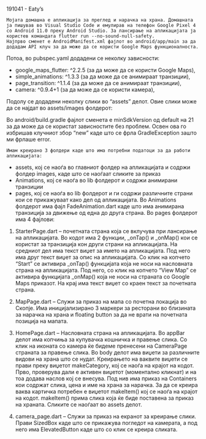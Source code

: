 191041 - Eaty’s

	Мојата домашна е апликација за преглед и нарачка на храна. Домашната ја пишував во Visual Studio Code и емулирав на телефон Google Pixel 4 со Android 11.0 преку Android Studio. За лансирање на апликацијата ја користев командата flutter run --no-sound-null-safety.
	Најпрво сменет е AndroidManifest.xml фајлот во android/app/main за да додадам API клуч за да може да се користи Google Maps функционалноста.
 
Потоа, во pubspec.yaml додадени се неколку зависности:
- google_maps_flutter: ^2.2.5 (за да може да се користи Google Maps),
- simple_animations: ^1.3.3 (за да може да се анимираат транзиции),
- page_transition: ^1.1.4 (за да може да се анимираат транзиции),
- camera: ^0.9.4+1 (за да може да се користи камера),
 
Подолу се додадени неколку слики во “assets” делот. Овие слики може да се најдат во assets/images фолдерот:
 
Во android/build.gradle фајлот сменета е minSdkVersion од default на 21 за да може да се користат зависностите без проблем. Освен ова го избришав клучниот збор “new” каде што се фрла GradleException зашто ми фрлаше error.
 
 
	
	Имам креирано 3 фолдери каде што има потребни податоци за да работи апликацијата: 
- assets, кој се наоѓа во главниот фолдер на апликацијата и содржи фолдер images, каде што се наоѓаат сликите за приказ
- Animations, кој се наоѓа во lib фолдерот и содржи анимирани транзиции
- pages, кој се наоѓа во lib фолдерот и ги содржи различните страни кои се прикажуваат како дел од апликацијата.
	Во Animations фолдерот има фајл FadeAnimation.dart каде што има анимирана транзиција за движење од една до друга страна.
	Во pages фолдерот има 4 фајлови:
1) StarterPage.dart – почетната страна која се вклучува при лансирање на апликацијата. Во кодот има 2 функции, _onTap() и _onMap() кои се користат за транзиција кон други страни на апликацијата. На средниот дел има текст виџет за името на апликацијата. Под него има друг текст виџет за опис на апликацијата. Со клик на копчето “Start” се активира _onTap() функцијата која не носи на насловната страна на апликацијата. Под него, со клик на копчето “View Map” се активира функцијата _onMap() која не носи на страната со Google Maps приказот. На крај има текст виџет со краен текст за почетната страна.
2) MapPage.dart – Служи за приказ на мапа со почетна локација во Скопје. Има иницијализирано 3 маркери за ресторани во близината за нарачка на храна и floating button за да не врати на почетната позиција на мапата.



3) HomePage.dart – Насловната страна на апликацијата. Во appBar делот има копчиња за купувачка кошничка и правење слика. Со клик на иконата со камера ќе бидеме пренесени на CameraPage страната за правење слика. Во body делот има виџети за различните видови на храна што се нудат. Креирањето на ваквите виџети се прави преку виџетот makeCategory, кој се наоѓа на крајот на кодот. Прво, проверува дали е активен виџетот (моментално кликнат) и на тоа додава наслов кој се внесува. Под нив има приказ на Containers кои содржат слика, цена и име на храна за нарачка. За да се креира ваква картичка потребен е виџетот makeItem() кој се наоѓа на крајот на кодот. makeItem() прима слика која ќе биде поставена за приказ на храната. Сликите се наоѓаат во assets делот.
4) camera_page.dart – Служи за приказ на екранот за креирање слики. Прави SizedBox каде што се прикажува погледот на камерата, а под него има ElevatedButton каде што со клик се креира сликата.
